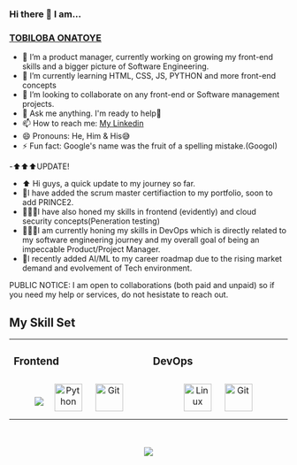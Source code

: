 ### Hi there 👋 I am...
### <a href="https://github.com/onatoyepelumi">TOBILOBA ONATOYE</a>

- 🔭 I’m a product manager, currently working on growing my front-end skills and a bigger picture of Software Engineering.
- 🌱 I’m currently learning HTML, CSS, JS, PYTHON and more front-end concepts
- 👯 I’m looking to collaborate on any front-end or Software management projects.
- 💬 Ask me anything. I'm ready to help💯
- 📫 How to reach me: <a href="https://www.linkedin.com/in/oluwapelumi-tobiloba-onatoye-56248813b/">My Linkedin</a>
- 😄 Pronouns: He, Him & His😅
- ⚡ Fun fact: Google's name was the fruit of a spelling mistake.(Googol)


-⬆️⬆️⬆️UPDATE!


- ⬆️ Hi guys, a quick update to my journey so far.
- 🪪I have added the scrum master certifiaction to my portfolio, soon to add PRINCE2.
- 👨🏽‍🔬I have also honed my skills in frontend (evidently) and cloud security concepts(Peneration testing)
- 👨🏾‍💻I am currently honing my skills in DevOps which is directly related to my software engineering journey and my overall goal of being an impeccable Product/Project Manager.
- 🔖I recently added AI/ML to my career roadmap due to the rising market demand and evolvement of Tech environment.


PUBLIC NOTICE: I am open to collaborations (both paid and unpaid) so if you need my help or services, do not hesistate to reach out.
  

## My Skill Set  
<table><tr><td valign="top" width="33%">

### Frontend  
<div align="center">    
  <a href="https://www.javascript.com/" target="_blank"><img style="margin: 10px" src="https://profilinator.rishav.dev/skills-assets/javascript-original.svg" 
  <a href="https://www.python.org/" target="_blank"><img style="margin: 10px" src="https://profilinator.rishav.dev/skills-assets/python-original.svg" alt="Python" height="50" /></a>  
  <a href="https://github.com/" target="_blank"><img style="margin: 10px" src="https://profilinator.rishav.dev/skills-assets/git-scm-icon.svg" alt="Git" height="50" /></a>   
</td><td valign="top" width="33%">



### DevOps  
<div align="center">  
  <a href="https://www.linux.org/" target="_blank"><img style="margin: 10px" src="https://profilinator.rishav.dev/skills-assets/linux-original.svg" alt="Linux" height="50" /></a>  
  <a href="https://github.com/" target="_blank"><img style="margin: 10px" src="https://profilinator.rishav.dev/skills-assets/git-scm-icon.svg" alt="Git" height="50" /></a>  
</div>

</td></tr>
</table>  
<br/>   
<br/>  

<div align="center">
   <img src="https://komarev.com/ghpvc/?username=onatoyepelumi&&style=flat-square" align="center" />
</div>  
